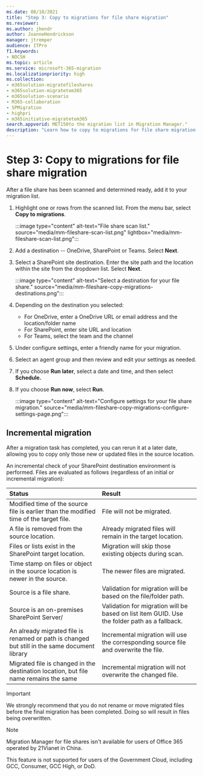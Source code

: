 ```yaml
---
ms.date: 08/18/2021
title: "Step 3: Copy to migrations for file share migration"
ms.reviewer: 
ms.author: jhendr
author: JoanneHendrickson
manager: jtremper
audience: ITPro
f1.keywords:
- NOCSH
ms.topic: article
ms.service: microsoft-365-migration
ms.localizationpriority: high
ms.collection:
- m365solution-migratefileshares
- m365solution-migratetom365
- m365solution-scenario 
- M365-collaboration
- SPMigration
- highpri
- m365initiative-migratetom365
search.appverid: MET150to the migration list in Migration Manager."
description: "Learn how to copy to migrations for file share migration."
---
```


# Step 3: Copy to migrations for file share migration

After a file share has been scanned and determined ready, add it to your migration list.  

1. Highlight one or rows from the scanned list. From the menu bar, select **Copy to migrations**.

    :::image type="content" alt-text="File share scan list." source="media/mm-fileshare-scan-list.png" lightbox="media/mm-fileshare-scan-list.png":::

2. Add a destination -- OneDrive, SharePoint or Teams. Select **Next**.

3. Select a SharePoint site destination.  Enter the site path and the location within the site from the dropdown list. Select **Next**.

   :::image type="content" alt-text="Select a destination for your file share." source="media/mm-fileshare-copy-migrations-destinations.png":::

4. Depending on the destination you selected: 
    - For OneDrive, enter a OneDrive URL or email address and the location/folder name
    - For SharePoint, enter site URL and location
    - For Teams, select the team and the channel

4. Under configure settings, enter a friendly name for your migration. 

5. Select an agent group and then review and edit your settings as needed.

6. If you choose **Run later**, select a date and time, and then select **Schedule.**

7. If you choose **Run now**, select **Run**.

   :::image type="content" alt-text="Configure settings for your file share migration." source="media/mm-fileshare-copy-migrations-configure-settings-page.png":::



## Incremental migration

After a migration task has completed, you can rerun it at a later date, allowing you to copy only those new or updated files in the source location. 

An incremental check of your SharePoint destination environment is performed. Files are evaluated as follows (regardless of an initial or incremental migration):
  
| Status | Result |
|:-----|:-----|
|Modified time of the source file is earlier than the modified time of the target file.  |File will not be migrated.  |
|A file is removed from the source location.  |Already migrated files will remain in the target location.  |
|Files or lists exist in the SharePoint target location.  |Migration will skip those existing objects during scan.  |
|Time stamp on files or object in the source location is newer in the source. |The newer files are migrated.  |
|Source is a file share.  |Validation for migration will be based on the file/folder path.  |
|Source is an on-premises SharePoint Server/  |Validation for migration will be based on list item GUID. Use the folder path as a fallback.  |
|An already migrated file is renamed or path is changed but still in the same document library|Incremental migration will use the corresponding source file and overwrite the file.|
|Migrated file is changed in the destination location, but file name remains the same|Incremental migration will not overwrite the changed file.|

>[!Important]
>We strongly recommend that you do not rename or move migrated files before the final migration has been completed.  Doing so will result in files being overwritten.


>[!NOTE]
>Migration Manager for file shares isn't available for users of Office 365 operated by 21Vianet in China. 
>
> This feature is not supported for users of the Government Cloud, including GCC, Consumer, GCC High, or DoD.


